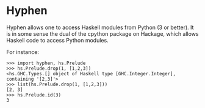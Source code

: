 Hyphen
====

Hyphen allows one to access Haskell modules from Python (3 or
better). It is in some sense the dual of the cpython package on
Hackage, which allows Haskell code to access Python modules.

For instance:

    >>> import hyphen, hs.Prelude
    >>> hs.Prelude.drop(1, [1,2,3])
    <hs.GHC.Types.[] object of Haskell type [GHC.Integer.Integer], containing '[2,3]'>
    >>> list(hs.Prelude.drop(1, [1,2,3]))
    [2, 3]
    >>> hs.Prelude.id(3)
    3
